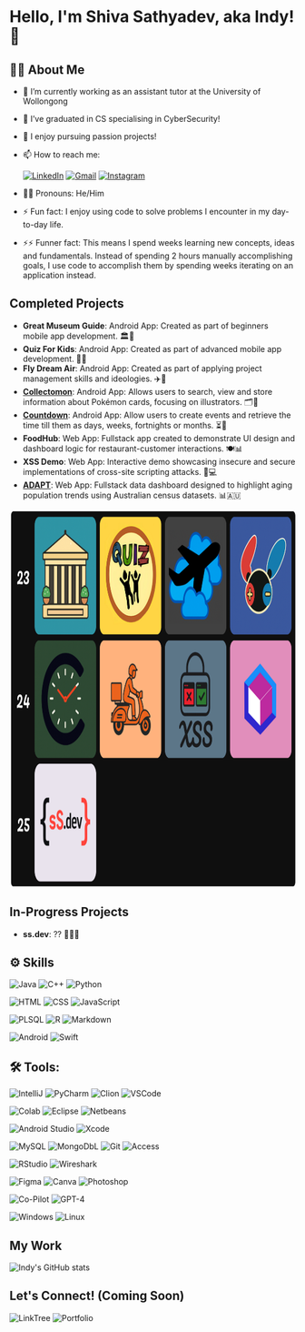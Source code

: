 # Hello, I'm Shiva Sathyadev, aka Indy! 👋

## 🧑🏾 About Me

- 🔭 I’m currently working as an assistant tutor at the University of Wollongong
- 🌱 I’ve graduated in CS specialising in CyberSecurity!
- 💼 I enjoy pursuing passion projects!
- 📫 How to reach me:

     [![LinkedIn](https://img.shields.io/badge/LinkedIn-0077B5?style=for-the-badge&logo=linkedin&logoColor=white)](https://www.linkedin.com/in/shiva-sathyadev-857927301)
     [![Gmail](https://img.shields.io/badge/Gmail-D14836?style=for-the-badge&logo=gmail&logoColor=white)](mailto:indyshivy@gmail.com)
     [![Instagram](https://img.shields.io/badge/Instagram-E4405F?style=for-the-badge&logo=instagram&logoColor=white)](https://www.instagram.com/lil_indyow/)

 

- 🧑🏾 Pronouns: He/Him
- ⚡ Fun fact: I enjoy using code to solve problems I encounter in my day-to-day life.
- ⚡⚡ Funner fact: This means I spend weeks learning new concepts, ideas and fundamentals. Instead of spending 2 hours manually accomplishing goals, I use code to accomplish them by spending weeks iterating on an application instead.


## Completed Projects

- **Great Museum Guide**: Android App: Created as part of beginners mobile app development. 🏛️📱 
- **Quiz For Kids**: Android App: Created as part of advanced mobile app development. 🧠🧒
- **Fly Dream Air**: Android App: Created as part of applying project management skills and ideologies. ✈️📲
- [**Collectomon**](https://github.com/IndyShivy/CollectomonV2_Beta): Android App: Allows users to search, view and store information about Pokémon cards, focusing on illustrators. 🗂️🎴
- [**Countdown**](https://github.com/IndyShivy/Countdown): Android App: Allow users to create events and retrieve the time till them as days, weeks, fortnights or months. ⏳📆
- **FoodHub**: Web App: Fullstack app created to demonstrate UI design and dashboard logic for restaurant-customer interactions. 🍽️📊 
- **XSS Demo**: Web App: Interactive demo showcasing insecure and secure implementations of cross-site scripting attacks. 🔐💻 
- [**ADAPT**](https://adapt-mvp.vercel.app/): Web App: Fullstack data dashboard designed to highlight aging population trends using Australian census datasets. 📊🇦🇺


<div>
     <img src="images/indy_banner_v2.png" alt="countdown_logo" width="1024dp" height="660dp"/>
</div> 

## In-Progress Projects
- **ss.dev**: ?? 💼🧑‍💻 




## ⚙ Skills

![Java](https://img.shields.io/badge/Java-ED8B00?style=for-the-badge&logo=openjdk&logoColor=white)
![C++](https://img.shields.io/badge/C%2B%2B-00599C?style=for-the-badge&logo=c%2B%2B&logoColor=white)
![Python](https://img.shields.io/badge/Python-14354C?style=for-the-badge&logo=python&logoColor=white)


![HTML](https://img.shields.io/badge/HTML5-E34F26?style=for-the-badge&logo=html5&logoColor=white)
![CSS](https://img.shields.io/badge/CSS3-1572B6?style=for-the-badge&logo=css3&logoColor=white)
![JavaScript](https://img.shields.io/badge/JavaScript-F7DF1E?style=for-the-badge&logo=JavaScript&logoColor=black)

![PLSQL](https://img.shields.io/badge/PLSQL-F80000?style=for-the-badge&logo=oracle&logoColor=black)
![R](https://img.shields.io/badge/R-276DC3?logo=r&logoColor=fff&style=for-the-badge)
![Markdown](https://img.shields.io/badge/Markdown-000000?style=for-the-badge&logo=markdown&logoColor=white)

![Android](https://img.shields.io/badge/Android-3DDC84?style=for-the-badge&logo=android&logoColor=white)
![Swift](https://img.shields.io/badge/Swift-FA7343?style=for-the-badge&logo=swift&logoColor=white)


## 🛠️ Tools:

![IntelliJ](https://img.shields.io/badge/IntelliJ_IDEA-000000.svg?style=for-the-badge&logo=intellij-idea&logoColor=white)
![PyCharm](https://img.shields.io/badge/PyCharm-000000.svg?&style=for-the-badge&logo=PyCharm&logoColor=white)
![Clion](https://img.shields.io/badge/CLion-000000?style=for-the-badge&logo=clion&logoColor=white)
![VSCode](https://img.shields.io/badge/Visual_Studio_Code-0078D4?style=for-the-badge&logo=visual%20studio%20code&logoColor=white)

![Colab](https://img.shields.io/badge/Colab-F9AB00?style=for-the-badge&logo=googlecolab&color=525252)
![Eclipse](https://img.shields.io/badge/Eclipse-2C2255?style=for-the-badge&logo=eclipse&logoColor=white)
![Netbeans](https://img.shields.io/badge/apache%20netbeans-1B6AC6?style=for-the-badge&logo=apache%20netbeans%20IDE&logoColor=white)

![Android Studio](https://img.shields.io/badge/Android_Studio-3DDC84?style=for-the-badge&logo=android-studio&logoColor=white)
![Xcode](https://img.shields.io/badge/Xcode-007ACC?style=for-the-badge&logo=Xcode&logoColor=white)


![MySQL](https://img.shields.io/badge/MySQL-005C84?style=for-the-badge&logo=mysql&logoColor=white)
![MongoDbL](https://img.shields.io/badge/MongoDB-4EA94B?style=for-the-badge&logo=mongodb&logoColor=white)
![Git](https://img.shields.io/badge/GIT-E44C30?style=for-the-badge&logo=git&logoColor=white)
![Access](https://img.shields.io/badge/Microsoft_Access-A4373A?style=for-the-badge&logo=microsoft-access&logoColor=white)

![RStudio](https://img.shields.io/badge/RStudio-75AADB?style=for-the-badge&logo=RStudio&logoColor=white)
![Wireshark](https://img.shields.io/badge/Wireshark-1679A7?logo=wireshark&logoColor=fff&style=for-the-badge)

![Figma](https://img.shields.io/badge/Figma-F24E1E?style=for-the-badge&logo=figma&logoColor=white)
![Canva](https://img.shields.io/badge/Canva-%2300C4CC.svg?&style=for-the-badge&logo=Canva&logoColor=white)
![Photoshop](https://img.shields.io/badge/Adobe%20Photoshop-31A8FF?style=for-the-badge&logo=Adobe%20Photoshop&logoColor=black)


![Co-Pilot](https://img.shields.io/badge/GitHub%20Copilot-000?logo=githubcopilot&logoColor=fff&style=for-the-badge)
![GPT-4](https://img.shields.io/badge/OpenAI-412991?logo=openai&logoColor=fff&style=for-the-badge)

![Windows](https://img.shields.io/badge/Windows-0078D6?style=for-the-badge&logo=windows&logoColor=white)
![Linux](https://img.shields.io/badge/Linux-FCC624?style=for-the-badge&logo=linux&logoColor=black)

## My Work

![Indy's GitHub stats](https://github-readme-stats.vercel.app/api?username=IndyShivy&show_icons=true&theme=radical)

## Let's Connect! (Coming Soon)

![LinkTree](https://img.shields.io/badge/linktree-39E09B?style=for-the-badge&logo=linktree&logoColor=black)
![Portfolio](https://img.shields.io/badge/Portfolio-%23000000.svg?style=for-the-badge&logo=firefox&logoColor=#FF7139)

<!-- Customize your badges on https://shields.io/ and icons on https://simpleicons.org/ -->


